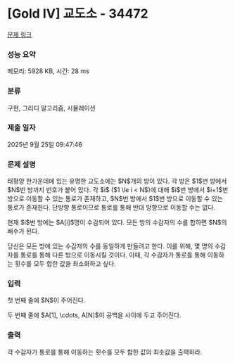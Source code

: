 # [Gold IV] 교도소 - 34472 

[문제 링크](https://www.acmicpc.net/problem/34472) 

### 성능 요약

메모리: 5928 KB, 시간: 28 ms

### 분류

구현, 그리디 알고리즘, 시뮬레이션

### 제출 일자

2025년 9월 25일 09:47:46

### 문제 설명

<p>태평양 한가운데에 있는 유명한 교도소에는 $N$개의 방이 있다. 각 방은 $1$번 방에서 $N$번 방까지 번호가 붙어 있다. 각 $i$ ($1 \le i < N$)에 대해 $i$번 방에서 $i+1$번 방으로 이동할 수 있는 통로가 존재하고, $N$번 방에서 $1$번 방으로 이동할 수 있는 통로가 존재한다. 단방향 통로이므로 통로를 통해 반대 방향으로 이동할 수는 없다.</p>

<p>현재 $i$번 방에는 $A[i]$명이 수감되어 있다. 모든 방의 수감자의 수를 합하면 $N$의 배수가 된다.</p>

<p>당신은 모든 방에 있는 수감자의 수를 동일하게 만들려고 한다. 이를 위해, 몇 명의 수감자를 통로를 통해 다른 방으로 이동시킬 것이다. 이때, 각 수감자가 통로를 통해 이동하는 횟수를 모두 합한 값을 최소화하고 싶다.</p>

### 입력 

 <p>첫 번째 줄에 $N$이 주어진다.</p>

<p>두 번째 줄에 $A[1], \cdots, A[N]$이 공백을 사이에 두고 주어진다.</p>

### 출력 

 <p>각 수감자가 통로를 통해 이동하는 횟수를 모두 합한 값의 최솟값을 출력하라.</p>

